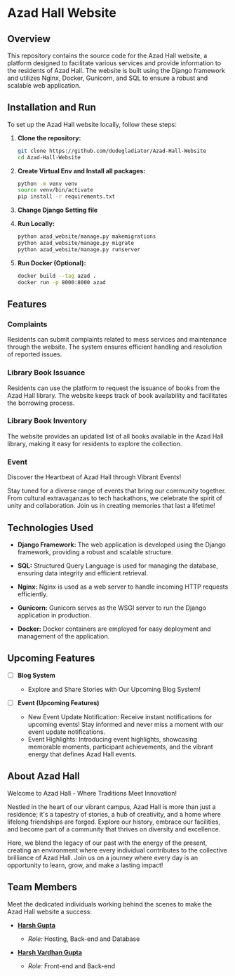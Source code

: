 # Azad Hall Website

## Overview

This repository contains the source code for the Azad Hall website, a platform designed to facilitate various services and provide information to the residents of Azad Hall. The website is built using the Django framework and utilizes Nginx, Docker, Gunicorn, and SQL to ensure a robust and scalable web application.

## Installation and Run

To set up the Azad Hall website locally, follow these steps:

1. **Clone the repository:**
   ```bash
   git clone https://github.com/dudegladiator/Azad-Hall-Website
   cd Azad-Hall-Website

2. **Create Virtual Env and Install all packages:**
     ```bash
     python -m venv venv
     source venv/bin/activate
     pip install -r requirements.txt

3. **Change Django Setting file**

4. **Run Locally:**
   ```bash
   python azad_website/manage.py makemigrations
   python azad_website/manage.py migrate
   python azad_website/manage.py runserver

5. **Run Docker (Optional):**
   ```bash
   docker build --tag azad .
   docker run -p 8000:8000 azad

## Features

### Complaints

   Residents can submit complaints related to mess services and maintenance through the website. The system ensures efficient handling and resolution of reported issues.

### Library Book Issuance

   Residents can use the platform to request the issuance of books from the Azad Hall library. The website keeps track of book availability and facilitates the borrowing process.

### Library Book Inventory

   The website provides an updated list of all books available in the Azad Hall library, making it easy for residents to explore the collection.

### Event

   Discover the Heartbeat of Azad Hall through Vibrant Events!

   Stay tuned for a diverse range of events that bring our community together. From cultural extravaganzas to tech hackathons, we celebrate the spirit of unity and collaboration. Join us in creating memories that last a lifetime!



## Technologies Used

- **Django Framework:** The web application is developed using the Django framework, providing a robust and scalable structure.

- **SQL:** Structured Query Language is used for managing the database, ensuring data integrity and efficient retrieval.

- **Nginx:** Nginx is used as a web server to handle incoming HTTP requests efficiently.

- **Gunicorn:** Gunicorn serves as the WSGI server to run the Django application in production.

- **Docker:** Docker containers are employed for easy deployment and management of the application.

## Upcoming Features

- [ ] **Blog System**
   - Explore and Share Stories with Our Upcoming Blog System!

- [ ] **Event (Upcoming Features)**
   -  New Event Update Notification: Receive instant notifications for upcoming events! Stay informed and never miss a moment with our event update notifications.
   -  Event Highlights: Introducing event highlights, showcasing memorable moments, participant achievements, and the vibrant energy that defines Azad Hall events.



## About Azad Hall

   Welcome to Azad Hall - Where Traditions Meet Innovation!

   Nestled in the heart of our vibrant campus, Azad Hall is more than just a residence; it's a tapestry of stories, a hub of creativity, and a home where lifelong friendships are forged. Explore our history, embrace our facilities, and become part of a community that thrives on diversity and excellence.

   Here, we blend the legacy of our past with the energy of the present, creating an environment where every individual contributes to the collective brilliance of Azad Hall. Join us on a journey where every day is an opportunity to learn, grow, and make a lasting impact!


## Team Members

Meet the dedicated individuals working behind the scenes to make the Azad Hall website a success:

- **[Harsh Gupta](https://github.com/dudegladiator)**
  - *Role:* Hosting, Back-end and Database

- **[Harsh Vardhan Gupta](https://github.com/harshvg247)**
  - *Role:* Front-end and Back-end

<!-- Add more team members as needed -->




